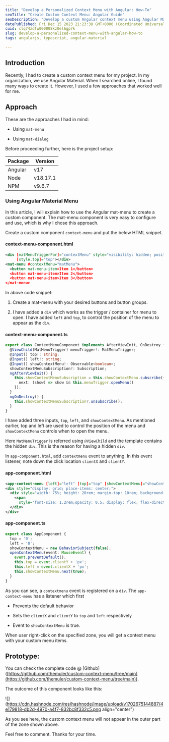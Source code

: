 ```yaml
---
title: "Develop a Personalized Context Menu with Angular: How-To"
seoTitle: "Create Custom Context Menu: Angular Guide"
seoDescription: "Develop a custom Angular context menu using Angular Material, mat-menu, and mat-dialog components in a step-by-step guide"
datePublished: Fri Dec 15 2023 21:23:38 GMT+0000 (Coordinated Universal Time)
cuid: clq74zdfw000008kz0el6gp7k
slug: develop-a-personalized-context-menu-with-angular-how-to
tags: angularjs, typescript, angular-material

---
```


## Introduction

Recently, I had to create a custom context menu for my project. In my organization, we use Angular Material. When I searched online, I found many ways to create it. However, I used a few approaches that worked well for me.

## Approach

These are the approaches I had in mind:

* Using `mat-menu`
    
* Using `mat-dialog`
    

Before proceeding further, here is the project setup:

| Package | Version |
| --- | --- |
| Angular | v17 |
| Node | v18.17.1 |
| NPM | v9.6.7 |

### Using Angular Material Menu

In this article, I will explain how to use the Angular mat-menu to create a custom component. The mat-menu component is very easy to configure and use, which is why I chose this approach.

Create a custom component `context-menu` and put the below HTML snippet.

#### context-menu-component.html

```xml
<div [matMenuTriggerFor]="contextMenu" style="visibility: hidden; position: absolute;" [style.left]="left"
     [style.top]="top"></div>
<mat-menu #contextMenu="matMenu">
  <button mat-menu-item>Item 1</button> 
  <button mat-menu-item>Item 2</button>
  <button mat-menu-item>Item 3</button>
</mat-menu>
```

In above code snippet:

1. Create a mat-menu with your desired buttons and button groups.
    
2. I have added a `div` which works as the trigger / container for menu to open. I have added `left` and `top`, to control the position of the menu to appear as the `div`.
    

#### context-menu-component.ts

```typescript
export class ContextMenuComponent implements AfterViewInit, OnDestroy {
  @ViewChild(MatMenuTrigger) menuTrigger!: MatMenuTrigger;
  @Input() top!: string;
  @Input() left!: string;
  @Input() showContextMenu!: Observable<boolean>;
  showContextMenuSubscription?: Subscription;
  ngAfterViewInit() {
    this.showContextMenuSubscription = this.showContextMenu.subscribe({
      next: (show) => show && this.menuTrigger.openMenu()
    });
  }
  ngOnDestroy() {
    this.showContextMenuSubscription?.unsubscribe();
  }
}
```

I have added three inputs, `top`, `left`, and `showContextMenu`. As mentioned earlier, top and left are used to control the position of the menu and `showContextMenu` controls when to open the menu.

Here `MatMenuTrigger` is referred using `@ViewChild` and the template contains the hidden `div`. This is the reason for having a hidden `div`.

In `app-component.html`, add `contextmenu` event to anything. In this event listener, note down the click location `clientX` and `clientY`.

#### app-component.html

```xml
<app-context-menu [left]="left" [top]="top" [showContextMenu]="showContextMenu.asObservable()"></app-context-menu>
<div style="display: grid; place-items: center;">
  <div style="width: 75%; height: 20rem; margin-top: 10rem; background-color: #ccc; position: relative;" (contextmenu)="openContextMenu($event)">
    <span
      style="font-size: 1.2rem;opacity: 0.5; display: flex; flex-direction: column; align-items: center; justify-content: center; width: 100%; height: 100%">Right Click in highlighted area to open the context menu</span>
  </div>
</div>
```

#### app-component.ts

```typescript
export class AppComponent {
  top = '0';
  left = '0';
  showContextMenu = new BehaviorSubject(false);
  openContextMenu(event: MouseEvent) {
    event.preventDefault();
    this.top = event.clientY + 'px';
    this.left = event.clientX + 'px';
    this.showContextMenu.next(true);
  }
}
```

As you can see, a `contextmenu` event is registered on a `div`. The `app-context-menu` has a listener which first

* Prevents the default behavior
    
* Sets the `clientX` and `clientY` to `top` and `left` respectively
    
* Event to `showContextMenu` is true.
    

When user right-click on the specified zone, you will get a context menu with your custom menu items.

## Prototype:

You can check the complete code @ \[Github\]([https://github.com/themuler/custom-context-menu/tree/main](https://github.com/themuler/custom-context-menu/tree/main)).

The outcome of this component looks like this:

![](https://cdn.hashnode.com/res/hashnode/image/upload/v1702675144887/4e179818-db2d-4970-a4f7-832bc8f332c5.png align="center")

As you see here, the custom context menu will not appear in the outer part of the zone shown above.

Feel free to comment. Thanks for your time.
